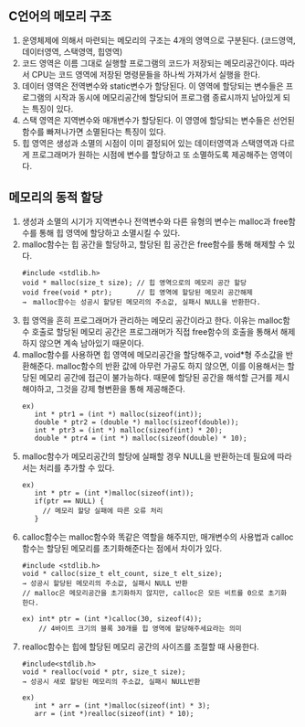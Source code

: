 ## C언어의 메모리 구조
1. 운영체제에 의해서 마련되는 메모리의 구조는 4개의 영역으로 구분된다. (코드영역, 데이터영역, 스택영역, 힙영역)   
2. 코드 영역은 이름 그대로 실행할 프로그램의 코드가 저장되는 메모리공간이다. 따라서 CPU는 코드 영역에 저장된 명령문들을 하나씩 가져가서 실행을 한다.   
3. 데이터 영역은 전역변수와 static변수가 할당된다. 이 영역에 할당되는 변수들은 프로그램의 시작과 동시에 메모리공간에 할당되어 프로그램 종료시까지 남아있게 되는 특징이 있다.   
4. 스택 영역은 지역변수와 매개변수가 할당된다. 이 영영에 할당되는 변수들은 선언된 함수를 빠져나가면 소멸된다는 특징이 있다.   
5. 힙 영역은 생성과 소멸의 시점이 이미 결정되어 있는 데이터영역과 스택영역과 다르게 프로그래머가 원하는 시점에 변수를 할당하고 또 소멸하도록 제공해주는 영역이다.   

## 메모리의 동적 할당
1. 생성과 소멸의 시기가 지역변수나 전역변수와 다른 유형의 변수는 malloc과 free함수를 통해 힙 영역에 할당하고 소멸시킬 수 있다.   
2. malloc함수는 힙 공간을 할당하고, 할당된 힙 공간은 free함수를 통해 해제할 수 있다.   
   ```
   #include <stdlib.h>
   void * malloc(size_t size); // 힙 영역으로의 메모리 공간 할당
   void free(void * ptr);      // 힙 영역에 할당된 메모리 공간해제
   →　malloc함수는 성공시 할당된 메모리의 주소값, 실패시 NULL을 반환한다.
   ```
3. 힙 영역을 흔히 프로그래머가 관리하는 메모리 공간이라고 한다. 이유는 malloc함수 호출로 할당된 메모리 공간은 프로그래머가 직접 free함수의 호출을 통해서 해제하지 않으면 계속 남아있기 때문이다.   
4. malloc함수를 사용하면 힙 영역에 메모리공간을 할당해주고, void*형 주소값을 반환해준다. malloc함수의 반환 값에 아무런 가공도 하지 않으면, 이를 이용해서는 할당된 메모리 공간에 접근이 불가능하다. 때문에 할당된 공간을 해석할 근거를 제시해야하고, 그것을 강제 형변환을 통해 제공해준다.   
   ```
   ex)
      int * ptr1 = (int *) malloc(sizeof(int));
      double * ptr2 = (double *) malloc(sizeof(double));
      int * ptr3 = (int *) malloc(sizeof(int) * 20);
      double * ptr4 = (int *) malloc(sizeof(double) * 10);
   ```
5. malloc함수가 메모리공간의 할당에 실패할 경우 NULL을 반환하는데 필요에 따라서는 처리를 추가할 수 있다.   
   ```
   ex)
      int * ptr = (int *)malloc(sizeof(int));
      if(ptr == NULL) {
        // 메모리 할당 실패에 따른 오류 처리
      }
   ```
6. calloc함수는 malloc함수와 똑같은 역할을 해주지만, 매개변수의 사용법과 calloc함수는 할당된 메모리를 초기화해준다는 점에서 차이가 있다.   
   ```
   #include <stdlib.h>
   void * calloc(size_t elt_count, size_t elt_size);
   → 성공시 할당된 메모리의 주소값, 실패시 NULL 반환
   // malloc은 메모리공간을 초기화하지 않지만, calloc은 모든 비트를 0으로 초기화 한다.
   ```
   ```
   ex) int* ptr = (int *)calloc(30, sizeof(4)); 
       // 4바이트 크기의 블록 30개를 힙 영역에 할당해주세요라는 의미
   ```
7. realloc함수는 힙에 할당된 메모리 공간의 사이즈를 조절할 때 사용한다.    
   ```
   #include<stdlib.h>
   void * realloc(void * ptr, size_t size);
   → 성공시 새로 할당된 메모리의 주소값, 실패시 NULL반환
   ```
   ```
   ex)
      int * arr = (int *)malloc(sizeof(int) * 3);
      arr = (int *)realloc(sizeof(int) * 10);
   ```